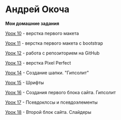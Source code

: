 # Андрей Окоча
**Мои домашние задания**

[Урок 10](https://kokogambo7.github.io/lesson_10/ "Мой первый сайт") - верстка первого макета

[Урок 11](https://kokogambo7.github.io/lessons_11/ "Мой первый сайт с bootstrap") - верстка первого макета c bootstrap

[Урок 12](https://kokogambo7.github.io/lessons_12/ "Моя первая домашка") - работа с репозиторием на GitHub

[Урок 13](https://kokogambo7.github.io/lesson_13/ "Верстка Pixel Perfect") - верстка Pixel Perfect

[Урок 14](https://kokogambo7.github.io/lessons%2014/ "Прктическое занятие. Создание шакпи") -  Создание шапки. "Гипсолит"

[Урок 15](https://kokogambo7.github.io/lessons%2018/ "Шрифты") -  Шрифты

[Урок 16](https://kokogambo7.github.io/lessons_19/ "Первый блок сайта") -  Создания первого блока сайта. Гипсолит

[Урок 17](https://kokogambo7.github.io/lessons_20/ "Псевдоклссы и псевдоэлементы") -  Псевдоклссы и псевдоэлементы

[Урок 18](https://kokogambo7.github.io/lessons%2023/ "Второй блок сайта. Слайдеры") -  Второй блок сайта. Слайдеры



